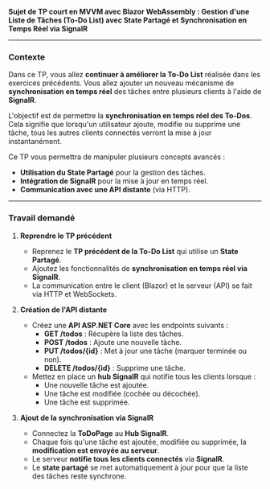 **Sujet de TP court en MVVM avec Blazor WebAssembly : Gestion d'une Liste de Tâches (To-Do List) avec State Partagé et Synchronisation en Temps Réel via SignalR**

---

### **Contexte**
Dans ce TP, vous allez **continuer à améliorer la To-Do List** réalisée dans les exercices précédents. Vous allez ajouter un nouveau mécanisme de **synchronisation en temps réel** des tâches entre plusieurs clients à l'aide de **SignalR**.

L'objectif est de permettre la **synchronisation en temps réel des To-Dos**. Cela signifie que lorsqu'un utilisateur ajoute, modifie ou supprime une tâche, tous les autres clients connectés verront la mise à jour instantanément.

Ce TP vous permettra de manipuler plusieurs concepts avancés :
- **Utilisation du State Partagé** pour la gestion des tâches.
- **Intégration de SignalR** pour la mise à jour en temps réel.
- **Communication avec une API distante** (via HTTP).

---

### **Travail demandé**

1. **Reprendre le TP précédent**
   - Reprenez le **TP précédent de la To-Do List** qui utilise un **State Partagé**.
   - Ajoutez les fonctionnalités de **synchronisation en temps réel via SignalR**.
   - La communication entre le client (Blazor) et le serveur (API) se fait via HTTP et WebSockets.

2. **Création de l'API distante**
   - Créez une **API ASP.NET Core** avec les endpoints suivants :
     - **GET /todos** : Récupère la liste des tâches.
     - **POST /todos** : Ajoute une nouvelle tâche.
     - **PUT /todos/{id}** : Met à jour une tâche (marquer terminée ou non).
     - **DELETE /todos/{id}** : Supprime une tâche.
   - Mettez en place un **hub SignalR** qui notifie tous les clients lorsque :
     - Une nouvelle tâche est ajoutée.
     - Une tâche est modifiée (cochée ou décochée).
     - Une tâche est supprimée.

3. **Ajout de la synchronisation via SignalR**
   - Connectez la **ToDoPage** au **Hub SignalR**.
   - Chaque fois qu'une tâche est ajoutée, modifiée ou supprimée, la **modification est envoyée au serveur**.
   - Le serveur **notifie tous les clients connectés** via **SignalR**.
   - Le **state partagé** se met automatiquement à jour pour que la liste des tâches reste synchrone.
